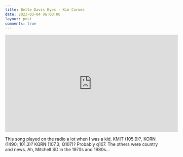 ```yaml
---
title: Bette Davis Eyes - Kim Carnes
date: 2023-03-04 06:00:00
layout: post
comments: true
---
```



<iframe width="560" height="315" src="https://www.youtube.com/embed/EPOIS5taqA8" title="YouTube video player" frameborder="0" allow="accelerometer; autoplay; clipboard-write; encrypted-media; gyroscope; picture-in-picture; web-share" allowfullscreen></iframe>

This song played on the radio a lot when I was a kid. KMIT (105.9)?, KORN (1490; 101.3)? KQRN (107.3; Q107)? Probably q107. The others were country and news. Ah, Mitchell SD in the 1970s and 1980s...